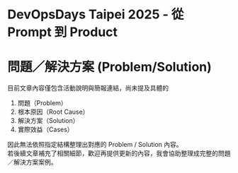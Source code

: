 # DevOpsDays Taipei 2025 - 從 Prompt 到 Product

# 問題／解決方案 (Problem/Solution)

目前文章內容僅包含活動說明與簡報連結，尚未提及具體的  
1) 問題（Problem）  
2) 根本原因（Root Cause）  
3) 解決方案（Solution）  
4) 實際效益（Cases）

因此無法依照指定結構整理出對應的 Problem / Solution 內容。  
若後續文章補充了相關細節，歡迎再提供更新的內容，我會協助整理成完整的問題／解決方案案例。